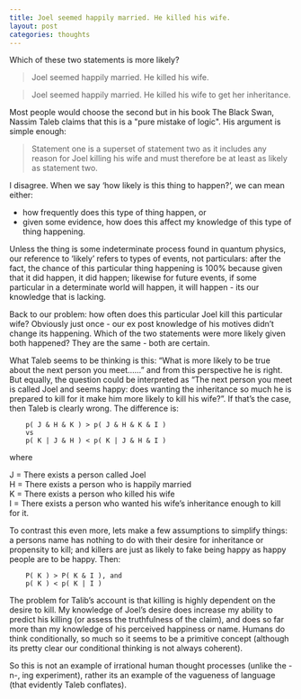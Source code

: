 ```yaml
---
title: Joel seemed happily married. He killed his wife.
layout: post
categories: thoughts
---
```


Which of these two statements is more likely?

> Joel seemed happily married.  He killed his wife.  

> Joel seemed happily married.  He killed his wife to get her inheritance.

Most people would choose the second but in his book The Black Swan, Nassim Taleb claims that this is a "pure mistake of logic".  His argument is simple enough:

> Statement one is a superset of statement two as it includes any reason for Joel killing his wife and must therefore be at least as likely as statement two.

I disagree.  When we say ‘how likely is this thing to happen?’, we can mean either:
 - how frequently does this type of thing happen, or
 - given some evidence, how does this affect my knowledge of this type of thing happening.

Unless the thing is some indeterminate process found in quantum physics, our reference to ‘likely’ refers to types of events, not particulars: after the fact, the chance of this particular thing happening is 100% because given that it did happen, it did happen; likewise for future events, if some particular in a determinate world will happen, it will happen - its our knowledge that is lacking.

Back to our problem: how often does this particular Joel kill this particular wife? Obviously just once - our ex post knowledge of his motives didn’t change its happening.  Which of the two statements were more likely given both happened? They are the same - both are certain.

What Taleb seems to be thinking is this: “What is more likely to be true about the next person you meet……” and from this perspective he is right.  But equally, the question could be interpreted as “The next person you meet is called Joel and seems happy: does wanting the inheritance so much he is prepared to kill for it make him more likely to kill his wife?”.  If that’s the case, then Taleb is clearly wrong. The difference is:

```
    p( J & H & K ) > p( J & H & K & I )
    vs
    p( K | J & H ) < p( K | J & H & I )
```

where

J = There exists a person called Joel  
H = There exists a person who is happily married  
K = There exists a person who killed his wife  
I = There exists a person who wanted his wife’s inheritance enough to kill for it.  

To contrast this even more, lets make a few assumptions to simplify things: a persons name has nothing to do with their desire for inheritance or propensity to kill; and killers are just as likely to fake being happy as happy people are to be happy.  Then:

```
    P( K ) > P( K & I ), and
    p( K ) < p( K | I )
```

The problem for Talib’s account is that killing is highly dependent on the desire to kill.  My knowledge of Joel’s desire does increase my ability to predict his killing (or assess the truthfulness of the claim), and does so far more than my knowledge of his perceived happiness or name.  Humans do think conditionally, so much so it seems to be a primitive concept (although its pretty clear our conditional thinking is not always coherent).

So this is not an example of irrational human thought processes (unlike the -n-, ing experiment), rather its an example of the vagueness of language (that evidently Taleb conflates).
